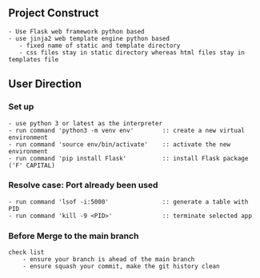 ## Project Construct
    - Use Flask web framework python based
    - use jinja2 web template engine python based
       - fixed name of static and template directory
       - css files stay in static directory whereas html files stay in templates file
## User Direction
### Set up
    - use python 3 or latest as the interpreter
    - run command 'python3 -m venv env'        :: create a new virtual environment
    - run command 'source env/bin/activate'    :: activate the new environment
    - run command 'pip install Flask'          :: install Flask package ('F' CAPITAL)

### Resolve case: Port already been used
    - run command 'lsof -i:5000'               :: generate a table with PID
    - run command 'kill -9 <PID>'              :: terminate selected app

### Before Merge to the main branch
    check list
        - ensure your branch is ahead of the main branch
        - ensure squash your commit, make the git history clean
